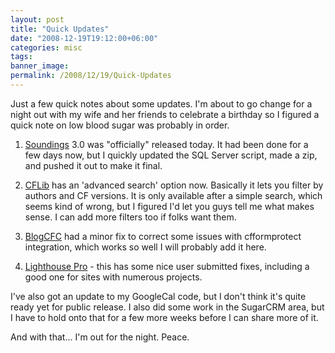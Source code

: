 ```yaml
---
layout: post
title: "Quick Updates"
date: "2008-12-19T19:12:00+06:00"
categories: misc 
tags: 
banner_image: 
permalink: /2008/12/19/Quick-Updates
---
```


Just a few quick notes about some updates. I'm about to go change for a night out with my wife and her friends to celebrate a birthday so I figured a quick note on low blood sugar was probably in order.

1) <a href="http://soundings.riaforge.org">Soundings</a> 3.0 was "officially" released today. It had been done for a few days now, but I quickly updated the SQL Server script, made a zip, and pushed it out to make it final. 

2) <a href="http://www.cflib.org">CFLib</a> has an 'advanced search' option now. Basically it lets you filter by authors and CF versions. It is only available after a simple search, which seems kind of wrong, but I figured I'd let you guys tell me what makes sense. I can add more filters too if folks want them. 

3) <a href="http://blogcfc.riaforge.org">BlogCFC</a> had a minor fix to correct some issues with cfformprotect integration, which works so well I will probably add it here.

4) <a href="http://lighthousepro.riaforge.org">Lighthouse Pro</a> - this has some nice user submitted fixes, including a good one for sites with numerous projects.

I've also got an update to my GoogleCal code, but I don't think it's quite ready yet for public release. I also did some work in the SugarCRM area, but I have to hold onto that for a few more weeks before I can share more of it.

And with that... I'm out for the night. Peace.